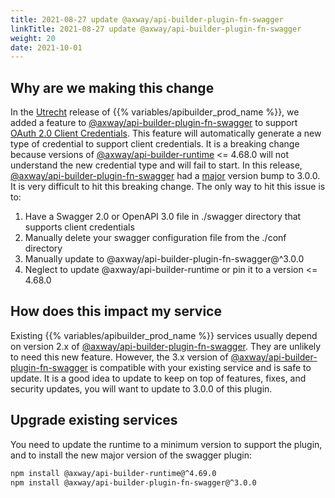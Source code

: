 ```yaml
---
title: 2021-08-27 update @axway/api-builder-plugin-fn-swagger
linkTitle: 2021-08-27 update @axway/api-builder-plugin-fn-swagger
weight: 20
date: 2021-10-01
---
```


## Why are we making this change

In the [Utrecht](/docs/release_notes/utrecht/) release of {{% variables/apibuilder_prod_name %}}, we added a feature to [@axway/api-builder-plugin-fn-swagger](https://www.npmjs.com/package/@axway/api-builder-plugin-fn-swagger) to support [OAuth 2.0 Client Credentials](/docs/developer_guide/credentials/configuring_credentials/oauth_2.0_credentials/). This feature will automatically generate a new type of credential to support client credentials. It is a breaking change because versions of [@axway/api-builder-runtime](https://www.npmjs.com/package/@axway/api-builder-runtime) <= 4.68.0 will not understand the new credential type and will fail to start. In this release, [@axway/api-builder-plugin-fn-swagger](https://www.npmjs.com/package/@axway/api-builder-plugin-fn-swagger) had a [major](https://semver.org) version bump to 3.0.0. It is very difficult to hit this breaking change. The only way to hit this issue is to:

1. Have a Swagger 2.0 or OpenAPI 3.0 file in ./swagger directory that supports client credentials
1. Manually delete your swagger configuration file from the ./conf directory
1. Manually update to @axway/api-builder-plugin-fn-swagger@^3.0.0
1. Neglect to update @axway/api-builder-runtime or pin it to a version <= 4.68.0

## How does this impact my service

Existing {{% variables/apibuilder_prod_name %}} services usually depend on version 2.x of [@axway/api-builder-plugin-fn-swagger](https://www.npmjs.com/package/@axway/api-builder-plugin-fn-swagger). They are unlikely to need this new feature. However, the 3.x version of [@axway/api-builder-plugin-fn-swagger](https://www.npmjs.com/package/@axway/api-builder-plugin-fn-swagger) is compatible with your existing service and is safe to update. It is a good idea to update to keep on top of features, fixes, and security updates, you will want to update to 3.0.0 of this plugin.

## Upgrade existing services

You need to update the runtime to a minimum version to support the plugin, and to install the new major version of the swagger plugin:

```bash
npm install @axway/api-builder-runtime@^4.69.0
npm install @axway/api-builder-plugin-fn-swagger@^3.0.0
```
